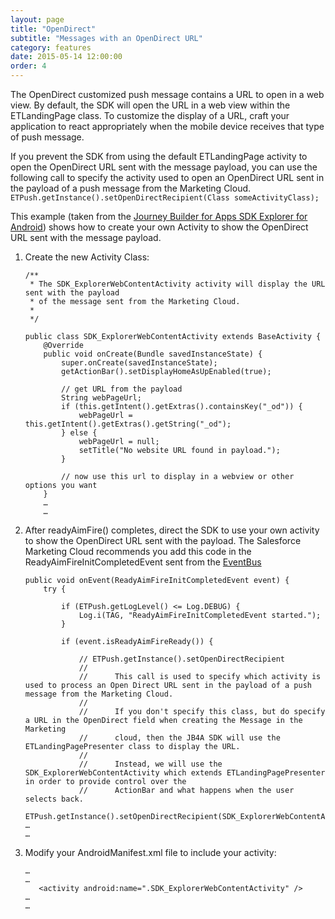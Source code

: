 ```yaml
---
layout: page
title: "OpenDirect"
subtitle: "Messages with an OpenDirect URL"
category: features
date: 2015-05-14 12:00:00
order: 4
---
```


The OpenDirect customized push message contains a URL to open in a web view. By default, the SDK will open the URL in a web view within the ETLandingPage class. To customize the display of a URL, craft your application to react appropriately when the mobile device receives that type of push message.

If you prevent the SDK from using the default ETLandingPage activity to open the OpenDirect URL sent with the message payload, you can use the following call to specify the activity used to open an OpenDirect URL sent in the payload of a push message from the Marketing Cloud.
`ETPush.getInstance().setOpenDirectRecipient(Class someActivityClass);`

This example (taken from the <a href="https://github.com/ExactTarget/JB4A-SDK-Android/tree/master/JB4A-SDK-Explorer" target="_blank">Journey Builder for Apps SDK Explorer for Android</a>) shows how to create your own Activity to show the OpenDirect URL sent with the message payload.

1.  Create the new Activity Class:
    
    ~~~ 
    /**
     * The SDK_ExplorerWebContentActivity activity will display the URL sent with the payload
     * of the message sent from the Marketing Cloud.
     *
     */
    
    public class SDK_ExplorerWebContentActivity extends BaseActivity {
        @Override
        public void onCreate(Bundle savedInstanceState) {
            super.onCreate(savedInstanceState);
            getActionBar().setDisplayHomeAsUpEnabled(true);
    
            // get URL from the payload
            String webPageUrl;
            if (this.getIntent().getExtras().containsKey("_od")) {
                webPageUrl = this.getIntent().getExtras().getString("_od");
            } else {
                webPageUrl = null;
                setTitle("No website URL found in payload.");
            }
    
            // now use this url to display in a webview or other options you want
        }
        …
        …   
    ~~~ 
1.  After readyAimFire() completes, direct the SDK to use your own activity to show the OpenDirect URL sent with the payload. The Salesforce Marketing Cloud recommends you add this code in the ReadyAimFireInitCompletedEvent sent from the [EventBus](eventbus.html) 

    ~~~ 
    public void onEvent(ReadyAimFireInitCompletedEvent event) {
        try {

            if (ETPush.getLogLevel() <= Log.DEBUG) {
                Log.i(TAG, "ReadyAimFireInitCompletedEvent started.");
            }

            if (event.isReadyAimFireReady()) {
    
                // ETPush.getInstance().setOpenDirectRecipient
                //
                //      This call is used to specify which activity is used to process an Open Direct URL sent in the payload of a push message from the Marketing Cloud.
                //
                //      If you don't specify this class, but do specify a URL in the OpenDirect field when creating the Message in the Marketing
                //      cloud, then the JB4A SDK will use the ETLandingPagePresenter class to display the URL.
                //
                //      Instead, we will use the SDK_ExplorerWebContentActivity which extends ETLandingPagePresenter in order to provide control over the
                //      ActionBar and what happens when the user selects back.
                ETPush.getInstance().setOpenDirectRecipient(SDK_ExplorerWebContentActivity.class);
    …
    …   
    ~~~ 
3.  Modify your AndroidManifest.xml file to include your activity:

    ~~~
    …
    …   
       <activity android:name=".SDK_ExplorerWebContentActivity" />
    …
    …   
    ~~~ 